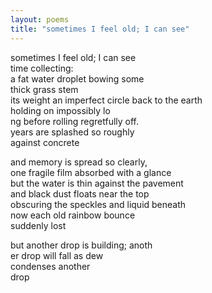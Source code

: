 ```yaml
---
layout: poems
title: "sometimes I feel old; I can see"
---
```


sometimes I feel old; I can see\
time collecting:\
<in></in>a fat water droplet bowing some\
<in></in>thick grass stem\
<in></in><in></in> its weight an imperfect circle back to the earth\
<in></in>holding on impossibly lo\
<in></in>ng before rolling regretfully off.\
years are splashed so roughly\
against concrete

and memory is spread so clearly,\
one fragile film absorbed with a glance\
<in></in>but the water is thin against the pavement\
<in></in>and black dust floats near the top\
<in></in><in></in> obscuring the speckles and liquid beneath\
now each old rainbow bounce\
suddenly lost

but another drop is building; anoth\
er drop will fall as dew\
condenses another\
drop
